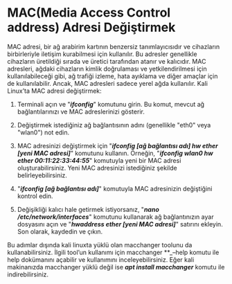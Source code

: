 # MAC(Media Access Control address) Adresi Değiştirmek

MAC adresi, bir ağ arabirim kartının benzersiz tanımlayıcısıdır ve cihazların birbirleriyle iletişim kurabilmesi için kullanılır. Bu adresler genellikle cihazların üretildiği sırada ve üretici tarafından atanır ve kalıcıdır. MAC adresleri, ağdaki cihazların kimlik doğrulaması ve yetkilendirilmesi için kullanılabileceği gibi, ağ trafiği izleme, hata ayıklama ve diğer amaçlar için de kullanılabilir. Ancak, MAC adresleri sadece yerel ağda kullanılır.
Kali Linux’ta MAC adresi değiştirmek:
1.	Terminali açın ve "**_ifconfig_**" komutunu girin. Bu komut, mevcut ağ bağlantılarınızı ve MAC adreslerinizi gösterir.

2.	Değiştirmek istediğiniz ağ bağlantısının adını (genellikle "eth0" veya "wlan0") not edin.

3.	MAC adresinizi değiştirmek için "**_ifconfig [ağ bağlantısı adı] hw ether [yeni MAC adresi]_**" komutunu kullanın. Örneğin, "**_ifconfig wlan0 hw ether 00:11:22:33:44:55_**" komutuyla yeni bir MAC adresi oluşturabilirsiniz. Yeni MAC adresinizi istediğiniz şekilde belirleyebilirsiniz.


4.	"**_ifconfig [ağ bağlantısı adı]_**" komutuyla MAC adresinizin değiştiğini kontrol edin.

5.	Değişikliği kalıcı hale getirmek istiyorsanız, "**_nano /etc/network/interfaces_**" komutunu kullanarak ağ bağlantınızın ayar dosyasını açın ve "**_hwaddress ether [yeni MAC adresi]_**" satırını ekleyin. Son olarak, kaydedin ve çıkın.

Bu adımlar dışında kali linuxta yüklü olan macchanger toolunu da kullanabilirsiniz. İlgili tool’un kullanımı için macchanger **_–help komutu ile help dokümanını açabilir ve kullanımını inceleyebilirsiniz. 
Eğer kali makinanızda macchanger yüklü değil ise **_apt install macchanger_** komutu ile indirebilirsiniz. 
